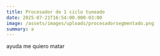 ```yaml
---
title: Procesador de 1 ciclo tuneado
date: 2025-07-21T16:54:00.000-03:00
image: /assets/images/uploads/procesadorsegmentado.png
summary: a
---
```

ayuda me quiero matar
